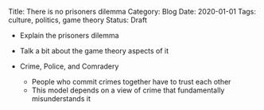 Title: There is no prisoners dilemma
Category: Blog
Date: 2020-01-01
Tags: culture, politics, game theory
Status: Draft

* Explain the prisoners dilemma
* Talk a bit about the game theory aspects of it

* Crime, Police, and Comradery
  * People who commit crimes together have to trust each other
  * This model depends on a view of crime that fundamentally
    misunderstands it
